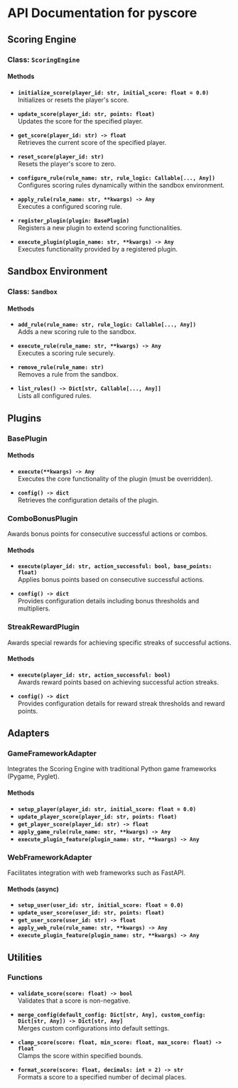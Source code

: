 # API Documentation for pyscore

## Scoring Engine

### Class: `ScoringEngine`

#### Methods
- **`initialize_score(player_id: str, initial_score: float = 0.0)`**  
  Initializes or resets the player's score.

- **`update_score(player_id: str, points: float)`**  
  Updates the score for the specified player.

- **`get_score(player_id: str) -> float`**  
  Retrieves the current score of the specified player.

- **`reset_score(player_id: str)`**  
  Resets the player's score to zero.

- **`configure_rule(rule_name: str, rule_logic: Callable[..., Any])`**  
  Configures scoring rules dynamically within the sandbox environment.

- **`apply_rule(rule_name: str, **kwargs) -> Any`**  
  Executes a configured scoring rule.

- **`register_plugin(plugin: BasePlugin)`**  
  Registers a new plugin to extend scoring functionalities.

- **`execute_plugin(plugin_name: str, **kwargs) -> Any`**  
  Executes functionality provided by a registered plugin.

## Sandbox Environment

### Class: `Sandbox`

#### Methods
- **`add_rule(rule_name: str, rule_logic: Callable[..., Any])`**  
  Adds a new scoring rule to the sandbox.

- **`execute_rule(rule_name: str, **kwargs) -> Any`**  
  Executes a scoring rule securely.

- **`remove_rule(rule_name: str)`**  
  Removes a rule from the sandbox.

- **`list_rules() -> Dict[str, Callable[..., Any]]`**  
  Lists all configured rules.

## Plugins

### BasePlugin

#### Methods
- **`execute(**kwargs) -> Any`**  
  Executes the core functionality of the plugin (must be overridden).

- **`config() -> dict`**  
  Retrieves the configuration details of the plugin.

### ComboBonusPlugin

Awards bonus points for consecutive successful actions or combos.

#### Methods
- **`execute(player_id: str, action_successful: bool, base_points: float)`**  
  Applies bonus points based on consecutive successful actions.

- **`config() -> dict`**  
  Provides configuration details including bonus thresholds and multipliers.

### StreakRewardPlugin

Awards special rewards for achieving specific streaks of successful actions.

#### Methods
- **`execute(player_id: str, action_successful: bool)`**  
  Awards reward points based on achieving successful action streaks.

- **`config() -> dict`**  
  Provides configuration details for reward streak thresholds and reward points.

## Adapters

### GameFrameworkAdapter

Integrates the Scoring Engine with traditional Python game frameworks (Pygame, Pyglet).

#### Methods
- **`setup_player(player_id: str, initial_score: float = 0.0)`**
- **`update_player_score(player_id: str, points: float)`**
- **`get_player_score(player_id: str) -> float`**
- **`apply_game_rule(rule_name: str, **kwargs) -> Any`**
- **`execute_plugin_feature(plugin_name: str, **kwargs) -> Any`**

### WebFrameworkAdapter

Facilitates integration with web frameworks such as FastAPI.

#### Methods (async)
- **`setup_user(user_id: str, initial_score: float = 0.0)`**
- **`update_user_score(user_id: str, points: float)`**
- **`get_user_score(user_id: str) -> float`**
- **`apply_web_rule(rule_name: str, **kwargs) -> Any`**
- **`execute_plugin_feature(plugin_name: str, **kwargs) -> Any`**

## Utilities

### Functions
- **`validate_score(score: float) -> bool`**  
  Validates that a score is non-negative.

- **`merge_config(default_config: Dict[str, Any], custom_config: Dict[str, Any]) -> Dict[str, Any]`**  
  Merges custom configurations into default settings.

- **`clamp_score(score: float, min_score: float, max_score: float) -> float`**  
  Clamps the score within specified bounds.

- **`format_score(score: float, decimals: int = 2) -> str`**  
  Formats a score to a specified number of decimal places.